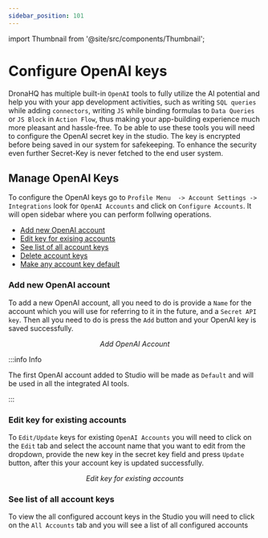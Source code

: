 ```yaml
---
sidebar_position: 101
---
```


import Thumbnail from '@site/src/components/Thumbnail';

# Configure OpenAI keys 

DronaHQ has multiple built-in `OpenAI` tools to fully utilize the AI potential and help you with your app development activities, such as writing `SQL queries` while adding `connectors`, writing `JS` while binding formulas to `Data Queries` or  `JS Block` in `Action Flow`, thus making your app-building experience much more pleasant and hassle-free. To be able to use these tools you will need to configure the OpenAI secret key in the studio. The key is encrypted before being saved in our system for safekeeping. To enhance the security even further Secret-Key is never fetched to the end user system.

## Manage OpenAI Keys

To configure the OpenAI keys go to `Profile Menu  -> Account Settings -> Integrations` look for `OpenAI Accounts` and click on `Configure Accounts`. It will open sidebar where you can perform follwing operations.
- <a href="#add-new-openai-account">Add new OpenAI account</a>
- <a href="#edit-key-for-existing-accounts">Edit key for exising accounts</a>
- <a href="see-list-of-all-account-keys">See list of all account keys</a>
- <a href="delete-account-keys">Delete account keys</a>
- <a href="make-any-account-key-default">Make any account key default</a>

### Add new OpenAI account

To add a new OpenAI account, all you need to do is provide a `Name` for the account which you will use for referring to it in the future, and a `Secret API key`. Then all you need to do is press the `Add` button and your OpenAI key is saved successfully.

<figure>
  <Thumbnail src="/img/dronahq-ai/configure-openai-keys/add-openai-account.png" alt="Add OpenAI Account" width='100%'/>
  <figcaption align = "center"><i>Add OpenAI Account</i></figcaption>
</figure>

:::info Info

The first OpenAI account added to Studio will be made as `Default` and will be used in all the integrated AI tools.

:::

### Edit key for existing accounts

To `Edit/Update` keys for existing `OpenAI Accounts` you will need to click on the `Edit` tab and select the account name that you want to edit from the dropdown, provide the new key in the secret key field and press `Update` button, after this your account key is updated successfully.

<figure>
  <Thumbnail src="/img/dronahq-ai/configure-openai-keys/edit-key-for-existing-accounts.png" alt="Edit key for existing accounts" width='100%'/>
  <figcaption align = "center"><i>Edit key for existing accounts</i></figcaption>
</figure>

### See list of all account keys

To view the all configured account keys in the Studio you will need to click on the `All Accounts` tab and you will see a list of all configured accounts